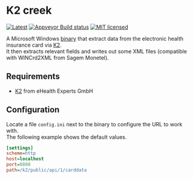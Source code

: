 # K2 creek

[![Latest](https://img.shields.io/github/release/eHealthExperts/k2-creek.svg?label=latest)](https://github.com/eHealthExperts/k2-creek/releases/latest)
[![Appveyor Build status](https://ci.appveyor.com/api/projects/status/2p4sq7nnsjn1wo95/branch/master?svg=true)](https://ci.appveyor.com/project/ChriFo/k2-creek)
[![MIT licensed](https://img.shields.io/badge/license-MIT-blue.svg)](./LICENSE)

A Microsoft Windows [binary](https://github.com/eHealthExperts/k2-creek/releases/latest) that extract data from the electronic health insurance card via [K2](https://k2.ehealthexperts.de/).<br/>
It then extracts relevant fields and writes out some XML files (compatible with WINCrd2XML from Sagem Monetel).

## Requirements
* [K2](https://k2.ehealthexperts.de/) from eHealth Experts GmbH

## Configuration
Locate a file `config.ini` next to the binary to configure the URL to work with.<br/>
The following example shows the default values.

```ini
[settings]
scheme=http
host=localhost
port=8080
path=/k2/public/api/1/carddata
```
